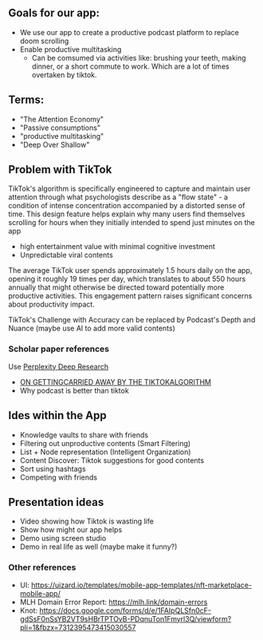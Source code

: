 ## Goals for our app: 
- We use our app to create a productive podcast platform to replace doom scrolling
- Enable productive multitasking 
    - Can be comsumed via activities like: brushing your teeth, making dinner, or a short commute to work. Which are a lot of times overtaken by tiktok. 


## Terms: 
- "The Attention Economy"
- "Passive consumptions" 
- "productive multitasking"
- "Deep Over Shallow"

## Problem with TikTok 
TikTok's algorithm is specifically engineered to capture and maintain user attention through what psychologists describe as a "flow state" - a condition of intense concentration accompanied by a distorted sense of time. This design feature helps explain why many users find themselves scrolling for hours when they initially intended to spend just minutes on the app
- high entertainment value with minimal cognitive investment 
- Unpredictable viral contents 


The average TikTok user spends approximately 1.5 hours daily on the app, opening it roughly 19 times per day, which translates to about 550 hours annually that might otherwise be directed toward potentially more productive activities. This engagement pattern raises significant concerns about productivity impact.

TikTok's Challenge with Accuracy can be replaced by Podcast's Depth and Nuance (maybe use AI to add more valid contents)

### Scholar paper references 
Use [Perplexity Deep Research](https://www.perplexity.ai/?model_id=deep_research)

- [ON GETTINGCARRIED AWAY BY THE TIKTOKALGORITHM](https://spir.aoir.org/ojs/index.php/spir/article/view/12039/10427)
- Why podcast is better than tiktok 


## Ides within the App 
- Knowledge vaults to share with friends 
- Filtering out unproductive contents (Smart Filtering)
- List + Node representation (Intelligent Organization)
- Content Discover: Tiktok suggestions for good contents
- Sort using hashtags 
- Competing with friends



## Presentation ideas
- Video showing how Tiktok is wasting life 
- Show how might our app helps
- Demo using screen studio 
- Demo in real life as well (maybe make it funny?)

### Other references 
- UI: https://uizard.io/templates/mobile-app-templates/nft-marketplace-mobile-app/ 
- MLH Domain Error Report: https://mlh.link/domain-errors 
- Knot: https://docs.google.com/forms/d/e/1FAIpQLSfn0cF-gdSsF0nSsYB2VT9sHBrTPTOvB-PDqnuTon1Fmyrl3Q/viewform?pli=1&fbzx=7312395473415030557 